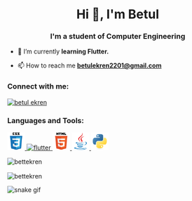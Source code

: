 <h1 align="center">Hi 👋, I'm Betul</h1>
<h3 align="center">I'm a student of Computer Engineering</h3>

- 🌱 I’m currently  **learning Flutter.**

- 📫 How to reach me **betulekren2201@gmail.com**

<h3 align="left">Connect with me:</h3>
<p align="left">
<a href="https://www.linkedin.com/in/betul-ekren-018780181" target="blank"><img align="center" src="https://raw.githubusercontent.com/rahuldkjain/github-profile-readme-generator/master/src/images/icons/Social/linked-in-alt.svg" alt="betul ekren" height="30" width="40" /></a>
</p>

<h3 align="left">Languages and Tools:</h3>
<p align="left"> <a href="https://www.w3schools.com/css/" target="_blank" rel="noreferrer"> <img src="https://raw.githubusercontent.com/devicons/devicon/master/icons/css3/css3-original-wordmark.svg" alt="css3" width="40" height="40"/> </a> <a href="https://flutter.dev" target="_blank" rel="noreferrer"> <img src="https://www.vectorlogo.zone/logos/flutterio/flutterio-icon.svg" alt="flutter" width="40" height="40"/> </a> <a href="https://www.w3.org/html/" target="_blank" rel="noreferrer"> <img src="https://raw.githubusercontent.com/devicons/devicon/master/icons/html5/html5-original-wordmark.svg" alt="html5" width="40" height="40"/> </a> <a href="https://www.java.com" target="_blank" rel="noreferrer"> <img src="https://raw.githubusercontent.com/devicons/devicon/master/icons/java/java-original.svg" alt="java" width="40" height="40"/> </a> <a href="https://www.python.org" target="_blank" rel="noreferrer"> <img src="https://raw.githubusercontent.com/devicons/devicon/master/icons/python/python-original.svg" alt="python" width="40" height="40"/> </a> </p>

<p><img align="center" src="https://github-readme-stats.vercel.app/api/top-langs?username=bettekren&show_icons=true&locale=en&layout=compact" alt="bettekren" /></p>

<p><img align="center" src="https://github-readme-streak-stats.herokuapp.com/?user=bettekren&" alt="bettekren" /></p>


![snake gif](https://github.com/YOUR_USERNAME/YOUR_USERNAME/blob/output/github-contribution-grid-snake.gif)
